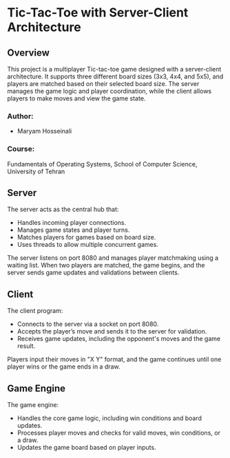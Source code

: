 # Tic-Tac-Toe with Server-Client Architecture

## Overview
This project is a multiplayer Tic-tac-toe game designed with a server-client architecture. It supports three different board sizes (3x3, 4x4, and 5x5), and players are matched based on their selected board size. The server manages the game logic and player coordination, while the client allows players to make moves and view the game state.

### Author:
- Maryam Hosseinali

### Course:
Fundamentals of Operating Systems, School of Computer Science, University of Tehran

## Server
The server acts as the central hub that:
- Handles incoming player connections.
- Manages game states and player turns.
- Matches players for games based on board size.
- Uses threads to allow multiple concurrent games.

The server listens on port 8080 and manages player matchmaking using a waiting list. When two players are matched, the game begins, and the server sends game updates and validations between clients.

## Client
The client program:
- Connects to the server via a socket on port 8080.
- Accepts the player’s move and sends it to the server for validation.
- Receives game updates, including the opponent's moves and the game result.

Players input their moves in "X Y" format, and the game continues until one player wins or the game ends in a draw.

## Game Engine
The game engine:
- Handles the core game logic, including win conditions and board updates.
- Processes player moves and checks for valid moves, win conditions, or a draw.
- Updates the game board based on player inputs.

